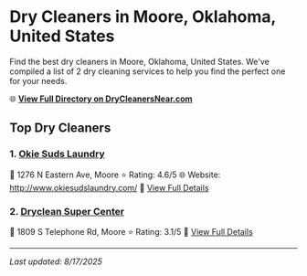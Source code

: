 # Dry Cleaners in Moore, Oklahoma, United States

Find the best dry cleaners in Moore, Oklahoma, United States. We've compiled a list of 2 dry cleaning services to help you find the perfect one for your needs.

🌐 **[View Full Directory on DryCleanersNear.com](https://drycleanersnear.com/city/US/Oklahoma/Moore)**

## Top Dry Cleaners

### 1. [Okie Suds Laundry](https://drycleanersnear.com/dryCleaner/687d9f477c4eddf67e47eb29/okie-suds-laundry)
📍 1276 N Eastern Ave, Moore
⭐ Rating: 4.6/5
🌐 Website: http://www.okiesudslaundry.com/
🔗 [View Full Details](https://drycleanersnear.com/dryCleaner/687d9f477c4eddf67e47eb29/okie-suds-laundry)

### 2. [Dryclean Super Center](https://drycleanersnear.com/dryCleaner/687d9fa67c4eddf67e47ee1c/dryclean-super-center)
📍 1809 S Telephone Rd, Moore
⭐ Rating: 3.1/5
🔗 [View Full Details](https://drycleanersnear.com/dryCleaner/687d9fa67c4eddf67e47ee1c/dryclean-super-center)


---

*Last updated: 8/17/2025*

